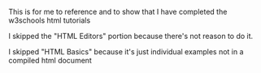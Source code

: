 This is for me to reference and to show that I have completed the w3schools html tutorials

I skipped the "HTML Editors" portion because there's not reason to do it.

I skipped "HTML Basics" because it's just individual examples not in a compiled html document